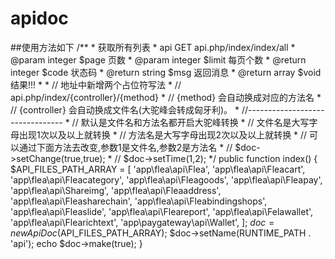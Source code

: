 # apidoc
##使用方法如下
    /**
		 * 获取所有列表
		 * api GET api.php/index/index/all
		 * @param integer $page 页数
		 * @param integer $limit 每页个数
		 * @return integer $code 状态码
		 * @return string $msg 返回消息
		 * @return array $void 结果!!!
		 *
		 * // 地址中新增两个占位符写法
		 * // api.php/index/{controller}/{method}
		 * // {method} 会自动换成对应的方法名
		 * // {controller} 会自动换成文件名(大驼峰会转成匈牙利)。
		 * //--------------------------------
		 * // 默认是文件名和方法名都开启大驼峰转换
		 * // 文件名是大写字母出现1次以及以上就转换
		 * // 方法名是大写字母出现2次以及以上就转换
		 * // 可以通过下面方法去改变,参数1是文件名,参数2是方法名
		 * // $doc->setChange(true,true);
		 * // $doc->setTime(1,2);
		 */
		public function index()
		{
			$API_FILES_PATH_ARRAY = [
				'app\\flea\\api\\Flea',
				'app\\flea\\api\\Fleacart',
				'app\\flea\\api\\Fleacategory',
				'app\\flea\\api\\Fleagoods',
				'app\\flea\\api\\Fleapay',
				'app\\flea\\api\\Shareimg',
				'app\\flea\\api\\Fleaaddress',
				'app\\flea\\api\\Fleasharechain',
				'app\\flea\\api\\Fleabindingshops',
				'app\\flea\\api\\Fleaslide',
				'app\\flea\\api\\Fleareport',
				'app\\flea\\api\\Felawallet',
				'app\\flea\\api\\Flearichtext',
				'app\\paygateway\\api\\Wallet',
			];
			$doc = new ApiDoc($API_FILES_PATH_ARRAY);
			$doc->setName(RUNTIME_PATH . 'api');
			echo $doc->make(true);
		}
